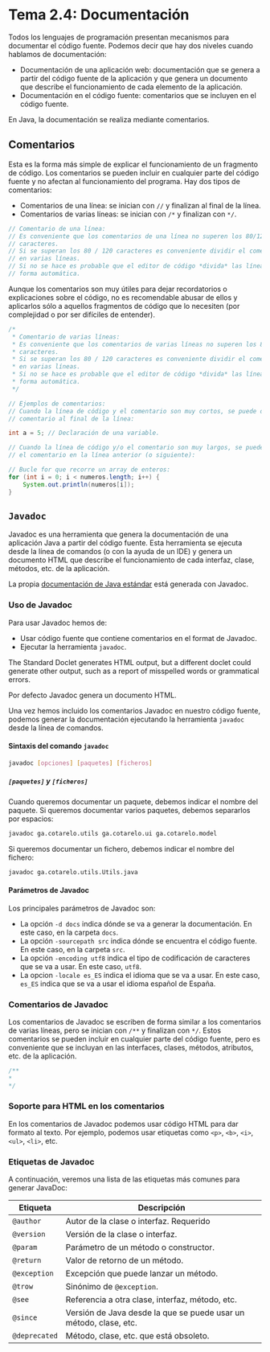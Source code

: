 # Tema 2.4: Documentación

Todos los lenguajes de programación presentan mecanismos para documentar el código fuente. Podemos decir que hay dos niveles cuando hablamos de documentación:

* Documentación de una aplicación web: documentación que se genera a partir del código fuente de la aplicación y que genera un documento que describe el funcionamiento de cada elemento de la aplicación.
* Documentación en el código fuente: comentarios que se incluyen en el código fuente.

En Java, la documentación se realiza mediante comentarios.

## Comentarios

Esta es la forma más simple de explicar el funcionamiento de un fragmento de código. Los comentarios se pueden incluir en cualquier parte del código fuente y no afectan al funcionamiento del programa.
Hay dos tipos de comentarios:

* Comentarios de una línea: se inician con `//` y finalizan al final de la línea.
* Comentarios de varias líneas: se inician con `/*` y finalizan con `*/`.

```java
// Comentario de una línea:
// Es conveniente que los comentarios de una línea no superen los 80/120
// caracteres.
// Si se superan los 80 / 120 caracteres es conveniente dividir el comentario
// en varias líneas.
// Si no se hace es probable que el editor de código *divida* las líneas de
// forma automática.
```

Aunque los comentarios son muy útiles para dejar recordatorios o explicaciones sobre el código, no es recomendable abusar de ellos y aplicarlos sólo a aquellos fragmentos de código que lo necesiten (por complejidad o por ser difíciles de entender).

```java
/*
 * Comentario de varias líneas:
 * Es conveniente que los comentarios de varias líneas no superen los 80 / 120
 * caracteres.
 * Si se superan los 80 / 120 caracteres es conveniente dividir el comentario
 * en varias líneas.
 * Si no se hace es probable que el editor de código *divida* las líneas de
 * forma automática.
 */
```

```java
// Ejemplos de comentarios:
// Cuando la línea de código y el comentario son muy cortos, se puede dejar el
// comentario al final de la línea:

int a = 5; // Declaración de una variable.

// Cuando la línea de código y/o el comentario son muy largos, se puede dejar
// el comentario en la línea anterior (o siguiente):

// Bucle for que recorre un array de enteros:
for (int i = 0; i < numeros.length; i++) {
    System.out.println(numeros[i]);
}
```

## `Javadoc`

Javadoc es una herramienta que genera la documentación de una aplicación Java a partir del código fuente. Esta herramienta se ejecuta desde la línea de comandos (o con la ayuda de un IDE) y genera un documento HTML que describe el funcionamiento de cada interfaz, clase, métodos, etc. de la aplicación.

La propia [documentación de Java estándar](https://docs.oracle.com/en/java/javase/19/docs/api/index.html) está generada con Javadoc.

### Uso de Javadoc

Para usar Javadoc hemos de:

* Usar código fuente que contiene comentarios en el format de Javadoc.
* Ejecutar la herramienta `javadoc`.

The Standard Doclet generates HTML output, but a different doclet could generate other output, such as a report of misspelled words or grammatical errors.

Por defecto Javadoc genera un documento HTML.

Una vez hemos incluido los comentarios Javadoc en nuestro código fuente, podemos generar la documentación ejecutando la herramienta `javadoc` desde la línea de comandos.

#### Sintaxis del comando `javadoc`

```bash
javadoc [opciones] [paquetes] [ficheros]
```

##### `[paquetes]` y `[ficheros]`

Cuando queremos documentar un paquete, debemos indicar el nombre del paquete. Si queremos documentar varios paquetes, debemos separarlos por espacios:

```bash
javadoc ga.cotarelo.utils ga.cotarelo.ui ga.cotarelo.model
```

Si queremos documentar un fichero, debemos indicar el nombre del fichero:

```bash
javadoc ga.cotarelo.utils.Utils.java
```

#### Parámetros de Javadoc

Los principales parámetros de Javadoc son:

* La opción `-d docs` indica dónde se va a generar la documentación. En este caso, en la carpeta `docs`.
* La opción `-sourcepath src` indica dónde se encuentra el código fuente. En este caso, en la carpeta `src`.
* La opción `-encoding utf8` indica el tipo de codificación de caracteres que se va a usar. En este caso, `utf8`.
* La opcion `-locale es_ES` indica el idioma que se va a usar. En este caso, `es_ES` indica que se va a usar el idioma español de España.

### Comentarios de Javadoc

Los comentarios de Javadoc se escriben de forma similar a los comentarios de varias líneas, pero se inician con `/**` y finalizan con `*/`. Estos comentarios se pueden incluir en cualquier parte del código fuente, pero es conveniente que se incluyan en las interfaces, clases, métodos, atributos, etc. de la aplicación.

```java
/** 
*
*/
```

### Soporte para HTML en los comentarios

En los comentarios de Javadoc podemos usar código HTML para dar formato al texto. Por ejemplo, podemos usar etiquetas como `<p>`, `<b>`, `<i>`, `<ul>`, `<li>`, etc.

### Etiquetas de Javadoc

A continuación, veremos una lista de las etiquetas más comunes para generar JavaDoc:

| Etiqueta | Descripción |
| --- | --- |
| `@author` | Autor de la clase o interfaz. Requerido |
| `@version` | Versión de la clase o interfaz. |
| `@param` | Parámetro de un método o constructor. |
| `@return` | Valor de retorno de un método. |
| `@exception` | Excepción que puede lanzar un método. |
| `@trow` | Sinónimo de `@exception`. |
| `@see` | Referencia a otra clase, interfaz, método, etc. |
| `@since` | Versión de Java desde la que se puede usar un método, clase, etc. |
| `@deprecated` | Método, clase, etc. que está obsoleto. |

